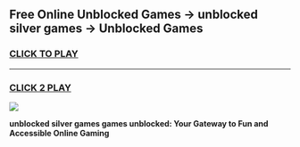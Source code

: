 
## Free Online Unblocked Games → unblocked silver games → Unblocked Games
<h3>
<a href="https://premium.freeplayer.one?title=unblocked_silver_games&ref=21F">CLICK TO PLAY</a></h3>
<hr>

<h3>
<a href="https://premium.freeplayer.one?title=unblocked_silver_games&ref=21F">CLICK 2 PLAY</a>
  
</h3>

<a href="https://premium.freeplayer.one?title=unblocked_silver_games&ref=21F/"><img src="https://clearcache.store/games.png"></a>


**unblocked silver games games unblocked: Your Gateway to Fun and Accessible Online Gaming**
